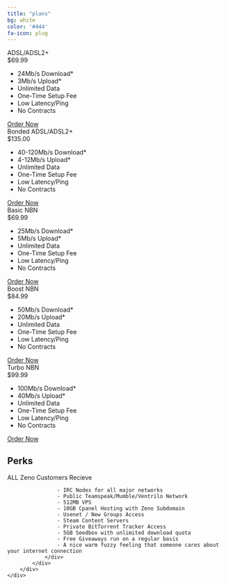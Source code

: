```yaml
---
title: "plans"
bg: white
color: '#444'
fa-icon: plug
---
```


<div class="main">
	<div class="box_wrapper">
		<div class="box first">
			<div class="box-head"><span>ADSL/ADSL2+</span></div>
			<div class="box-content">
			  <div class="box-indent">
					<div class="box-price"><span>$</span>69.99</div>
					<ul class="list-2">
						<li><a>24Mb/s Download*</a></li>
						<li><a>3Mb/s Upload*</a></li>
						<li><a>Unlimited Data</a></li>
						<li><a>One-Time Setup Fee</a></li>
						<li><a>Low Latency/Ping</a></li>
						<li><a>No Contracts</a></li>
					</ul>
					<div class="btn_wrap">
						<a href="#" class="button">Order Now</a>
					</div>
				</div>
			</div>
		</div>
		<div class="box second">
			<div class="box-head">Bonded <span>ADSL/ADSL2+</span></div>
			<div class="box-content">
			  <div class="box-indent">
					<div class="box-price"><span>$</span>135.00</div>
					<ul class="list-2">
						<li><a>40-120Mb/s Download*</a></li>
						<li><a>4-12Mb/s Upload*</a></li>
						<li><a>Unlimited Data</a></li>
						<li><a>One-Time Setup Fee</a></li>
						<li><a>Low Latency/Ping</a></li>
						<li><a>No Contracts</a></li>
					</ul>
					<div class="btn_wrap">
						<a href="#" class="button">Order Now</a>
					</div>
				</div>
			</div>
		</div>
		<div class="box third">
			<div class="box-head">Basic <span>NBN</span></div>
			<div class="box-content">
			  <div class="box-indent">
					<div class="box-price"><span>$</span>69.99</div>
					<ul class="list-2">
						<li><a>25Mb/s Download*</a></li>
						<li><a>5Mb/s Upload*</a></li>
						<li><a>Unlimited Data</a></li>
						<li><a>One-Time Setup Fee</a></li>
						<li><a>Low Latency/Ping</a></li>
						<li><a>No Contracts</a></li>
					</ul>
					<div class="btn_wrap">
						<a href="#" class="button">Order Now</a>
					</div>
				</div>
			</div>
		</div>
		<div class="box fourth">
			<div class="box-head">Boost <span>NBN</span></div>
			<div class="box-content">
			  <div class="box-indent">
					<div class="box-price"><span>$</span>84.99</div>
					<ul class="list-2">
						<li><a>50Mb/s Download*</a></li>
						<li><a>20Mb/s Upload*</a></li>
						<li><a>Unlimited Data</a></li>
						<li><a>One-Time Setup Fee</a></li>
						<li><a>Low Latency/Ping</a></li>
						<li><a>No Contracts</a></li>
					</ul>
					<div class="btn_wrap">
						<a href="#" class="button">Order Now</a>
					</div>
				</div>
			</div>
		</div>
		<div class="box fifth">
			<div class="box-head">Turbo <span>NBN</span></div>
			<div class="box-content">
			  <div class="box-indent">
					<div class="box-price"><span>$</span>99.99</div>
					<ul class="list-2">
						<li><a>100Mb/s Download*</a></li>
						<li><a>40Mb/s Upload*</a></li>
						<li><a>Unlimited Data</a></li>
						<li><a>One-Time Setup Fee</a></li>
						<li><a>Low Latency/Ping</a></li>
						<li><a>No Contracts</a></li>
					</ul>
					<div class="btn_wrap">
						<a href="#" class="button">Order Now</a>
					</div>
				</div>
			</div>
		</div>
	</div>
</div>


<article class="main2 indent-top">
	<div class="indent-left indent-right">
		<div class="box-bg">
			<div class="indent0">
				<div class="wrapper">
					<h2>Perks</h2>
					<p class="p1">
					ALL Zeno Customers Recieve

					- IRC Nodes for all major networks
					- Public Teamspeak/Mumble/Ventrilo Network
					- 512MB VPS
					- 10GB Cpanel Hosting with Zeno Subdomain
					- Usenet / New Groups Access
					- Steam Content Servers
					- Private BitTorrent Tracker Access
					- 5GB Seedbox with unlimited download quota
					- Free Giveaways run on a regular basis
					- A nice warm fuzzy feeling that someone cares about your internet connection
				</div>
			</div>
		</div>
	</div>
</article>